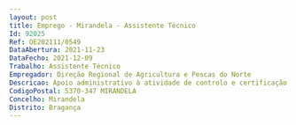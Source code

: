 ```yaml
--- 
layout: post
title: Emprego - Mirandela - Assistente Técnico
Id: 92025
Ref: OE202111/0549
DataAbertura: 2021-11-23
DataFecho: 2021-12-09
Trabalho: Assistente Técnico
Empregador: Direção Regional de Agricultura e Pescas do Norte
Descricao: Apoio administrativo à atividade de controlo e certificação de géneros alimentícios de origem não animal. Receção e emissão de certificados e atestados, com recurso à plataforma TRACES  Atendimento dos operadores económicos  Articulação das diversas fases dos processos com os controladores e operadores económicos
CodigoPostal: 5370-347 MIRANDELA
Concelho: Mirandela
Distrito: Bragança
--- 
```

